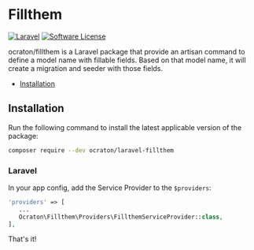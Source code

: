# Fillthem

[![Laravel][ico-laravel]][link-laravel]
[![Software License][ico-license]](LICENSE)

ocraton/fillthem is a Laravel package that provide an artisan command to define a model name with fillable fields. Based on that model name, it will create a migration and seeder with those fields.


- [Installation](#installation)


## Installation

Run the following command to install the latest applicable version of the package:

```bash
composer require --dev ocraton/laravel-fillthem
```


### Laravel

In your app config, add the Service Provider to the `$providers`:

 ```php
'providers' => [
    ...
    Ocraton\Fillthem\Providers\FillthemServiceProvider::class,
],
```


That's it!



[ico-laravel]: https://img.shields.io/static/v1?label=laravel&message=%E2%89%A56.0&color=ff2d20&logo=laravel&style=flat-square
[ico-license]: https://img.shields.io/badge/license-MIT-brightgreen.svg?style=flat-square

[link-laravel]: https://laravel.com